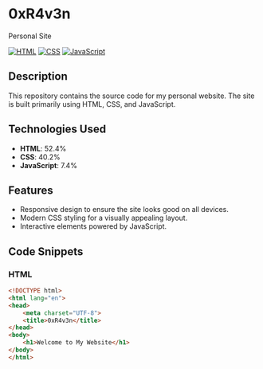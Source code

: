 # 0xR4v3n

Personal Site

[![HTML](https://img.shields.io/badge/HTML-52.4%25-orange)](https://github.com/Q-Anon382635808/0xR4v3n)
[![CSS](https://img.shields.io/badge/CSS-40.2%25-blue)](https://github.com/Q-Anon382635808/0xR4v3n)
[![JavaScript](https://img.shields.io/badge/JavaScript-7.4%25-yellow)](https://github.com/Q-Anon382635808/0xR4v3n)

## Description

This repository contains the source code for my personal website. The site is built primarily using HTML, CSS, and JavaScript.

## Technologies Used

- **HTML**: 52.4%
- **CSS**: 40.2%
- **JavaScript**: 7.4%

## Features

- Responsive design to ensure the site looks good on all devices.
- Modern CSS styling for a visually appealing layout.
- Interactive elements powered by JavaScript.

## Code Snippets

### HTML
```html
<!DOCTYPE html>
<html lang="en">
<head>
    <meta charset="UTF-8">
    <title>0xR4v3n</title>
</head>
<body>
    <h1>Welcome to My Website</h1>
</body>
</html>
```
